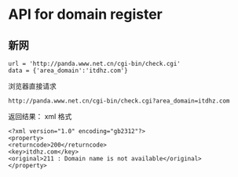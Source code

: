 # API for domain register

## 新网

    url = 'http://panda.www.net.cn/cgi-bin/check.cgi'
    data = {'area_domain':'itdhz.com'}

浏览器直接请求

    http://panda.www.net.cn/cgi-bin/check.cgi?area_domain=itdhz.com

返回结果： xml 格式

    <?xml version="1.0" encoding="gb2312"?>
    <property>
    <returncode>200</returncode>
    <key>itdhz.com</key>
    <original>211 : Domain name is not available</original>
    </property>
